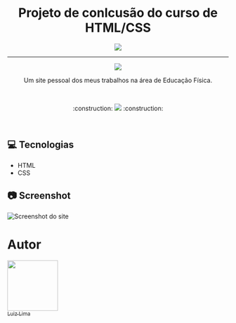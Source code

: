 <h1 align="center"> Projeto de conlcusão do curso de HTML/CSS </h1>

<p align="center"> <img src="https://images2.imgbox.com/a8/1f/8NtoFZ3k_o.jpg"> </p>

<hr>

<p align="center"> <img src="https://images2.imgbox.com/e2/35/tkKBOQDw_o.jpg"> </p>

<p align="center"> Um site pessoal dos meus trabalhos na área de Educação Física. </p>

<br>

<p align="center">
:construction: 
<img src="http://img.shields.io/static/v1?label=STATUS&message=EM%20DESENVOLVIMENTO&color=GREEN&style=for-the-badge"/> 
:construction:
</p>

<br>

## :computer: Tecnologias
* HTML
* CSS 

## :camera: Screenshot
![Screenshot do site](https://images2.imgbox.com/f4/d6/c6ulsR9Q_o.png)

# Autor

[<img src="https://avatars.githubusercontent.com/u/109322803?v=4" width=115><br><sub>Luiz Lima</sub>](https://github.com/ZickDev)

